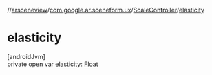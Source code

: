 //[arsceneview](../../../index.md)/[com.google.ar.sceneform.ux](../index.md)/[ScaleController](index.md)/[elasticity](elasticity.md)

# elasticity

[androidJvm]\
private open var [elasticity](elasticity.md): [Float](https://kotlinlang.org/api/latest/jvm/stdlib/kotlin/-float/index.html)
